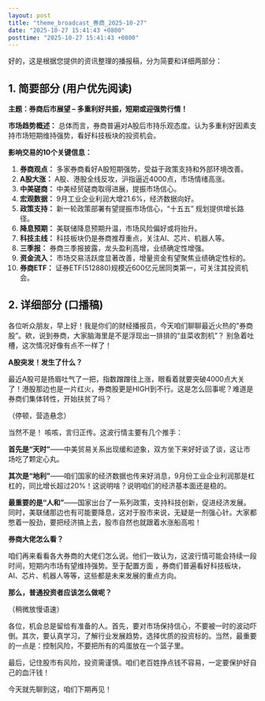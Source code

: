 ```yaml
---
layout: post
title: "theme_broadcast_券商_2025-10-27"
date: "2025-10-27 15:41:43 +0800"
posttime: "2025-10-27 15:41:43 +0800"
---
```


好的，这是根据您提供的资讯整理的播报稿，分为简要和详细两部分：

## 1. 简要部分 (用户优先阅读)

**主题：券商后市展望 – 多重利好共振，短期或迎强势行情！**

**市场趋势概述：** 总体而言，券商普遍对A股后市持乐观态度。认为多重利好因素支持市场短期维持强势，看好科技板块的投资机会。

**影响交易的10个关键信息：**

1.  **券商观点：** 多家券商看好A股短期强势，受益于政策支持和外部环境改善。
2.  **A股大涨：** A股、港股全线反攻，沪指逼近4000点，市场情绪高涨。
3.  **中美磋商：** 中美经贸磋商取得进展，提振市场信心。
4.  **宏观数据：** 9月工业企业利润大增21.6%，经济数据向好。
5.  **政策支持：** 新一轮政策部署有望提振市场信心，“十五五” 规划提供增长路径。
6.  **降息预期：** 美联储降息预期升温，市场风险偏好或将抬升。
7.  **科技主线：** 科技板块仍是券商推荐重点，关注AI、芯片、机器人等。
8.  **三季报：** 券商三季报披露，龙头盈利高增，业绩确定性增强。
9.  **资金流入：** 市场交易活跃度显著改善，增量资金有望聚焦业绩确定性标的。
10. **券商ETF：** 证券ETF(512880)规模近600亿元居同类第一，可关注其投资机会。

## 2. 详细部分 (口播稿)

各位听众朋友，早上好！我是你们的财经播报员，今天咱们聊聊最近火热的“券商股”。欸，说到券商，大家脑海里是不是浮现出一排排的“韭菜收割机”？ 别急着吐槽，这次情况好像有点不一样了！

**A股突发！发生了什么？**

最近A股可是扬眉吐气了一把，指数蹭蹭往上涨，眼看着就要突破4000点大关了！港股那边也是一片红火，券商股更是HIGH到不行。这是怎么回事呢？难道是券商们集体转性，开始扶贫了吗？

（停顿，营造悬念）

当然不是！ 咳咳，言归正传。这波行情主要有几个推手：

**首先是“天时”**——中美贸易关系出现缓和迹象，双方坐下来好好谈了谈，这让市场吃了颗定心丸。

**其次是“地利”**——咱们国家的经济数据也传来好消息，9月份工业企业利润那是杠杠的，同比增长超过20%！这说明啥？说明咱们的经济基本面还是稳的。

**最重要的是“人和”**——国家出台了一系列政策，支持科技创新，促进经济发展。同时，美联储那边也有可能要降息，这对于股市来说，无疑是一剂强心针。大家都憋着一股劲，要把经济搞上去，股市自然也就跟着水涨船高啦！

**券商大佬怎么看？**

咱们再来看看各大券商的大佬们怎么说。他们一致认为，这波行情可能会持续一段时间，短期内市场有望维持强势。至于配置方面 ，券商们普遍看好科技板块，AI、芯片、机器人等等，这些都是未来发展的重点方向。

**那么，普通投资者应该怎么做呢？**

（稍微放慢语速）

各位，机会总是留给有准备的人。首先，要对市场保持信心，不要被一时的波动吓倒。其次，要认真学习，了解行业发展趋势，选择优质的投资标的。当然，最重要的一点是：控制风险，不要把所有的鸡蛋放在一个篮子里。

最后，记住股市有风险，投资需谨慎。咱们老百姓挣点钱不容易，一定要保护好自己的血汗钱！

今天就先聊到这，咱们下期再见！